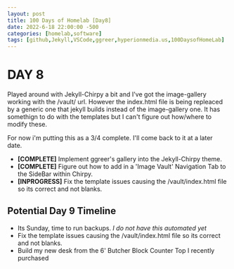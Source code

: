 ```yaml
---
layout: post
title: 100 Days of Homelab [Day8]
date: 2022-6-18 22:00:00 -500
categories: [homelab,software]
tags: [github,Jekyll,VSCode,ggreer,hyperionmedia.us,100DaysofHomeLab]
---
```


# DAY 8

Played around with Jekyll-Chirpy a bit and I\'ve got the image-gallery working with the /vault/ url.  However the index.html file is being repleaced by a generic one that jekyll builds instead of the image-gallery one.  It has somethign to do with the templates but I can\'t figure out how/where to modify these. 

For now i\'m putting this as a 3/4 complete.  I\'ll come back to it at a later date.

* **[COMPLETE]** Implement ggreer\'s gallery into the Jekyll-Chirpy theme.
* **[COMPLETE]** Figure out how to add in a \'Image Vault\' Navigation Tab to the SideBar within Chirpy.  
* **[INPROGRESS]** Fix the template issues causing the /vault/index.html file so its correct and not blanks.

## Potential Day 9 Timeline
* Its Sunday, time to run backups. *I do not have this automated yet*
* Fix the template issues causing the /vault/index.html file so its correct and not blanks.
* Build my new desk from the 6\' Butcher Block Counter Top I recently purchased